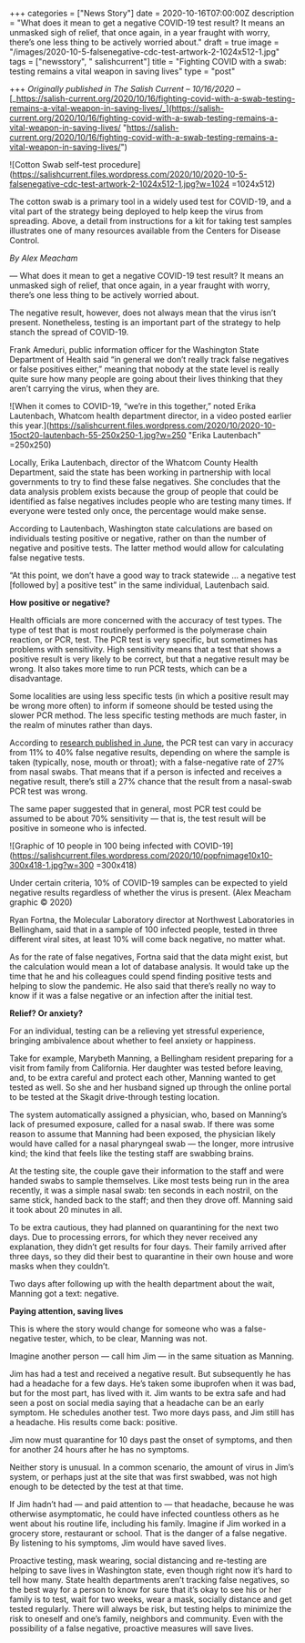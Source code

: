+++
categories = ["News Story"]
date = 2020-10-16T07:00:00Z
description = "What does it mean to get a negative COVID-19 test result? It means an unmasked sigh of relief, that once again, in a year fraught with worry, there’s one less thing to be actively worried about."
draft = true
image = "/images/2020-10-5-falsenegative-cdc-test-artwork-2-1024x512-1.jpg"
tags = ["newsstory", " salishcurrent"]
title = "Fighting COVID with a swab: testing remains a vital weapon in saving lives"
type = "post"

+++
_Originally published in The Salish Current – 10/16/2020 –_ [_https://salish-current.org/2020/10/16/fighting-covid-with-a-swab-testing-remains-a-vital-weapon-in-saving-lives/_](https://salish-current.org/2020/10/16/fighting-covid-with-a-swab-testing-remains-a-vital-weapon-in-saving-lives/ "https://salish-current.org/2020/10/16/fighting-covid-with-a-swab-testing-remains-a-vital-weapon-in-saving-lives/")

![Cotton Swab self-test procedure](https://salishcurrent.files.wordpress.com/2020/10/2020-10-5-falsenegative-cdc-test-artwork-2-1024x512-1.jpg?w=1024 =1024x512)

The cotton swab is a primary tool in a widely used test for COVID-19, and a vital part of the strategy being deployed to help keep the virus from spreading. Above, a detail from instructions for a kit for taking test samples illustrates one of many resources available from the Centers for Disease Control.

_By Alex Meacham_

— What does it mean to get a negative COVID-19 test result? It means an unmasked sigh of relief, that once again, in a year fraught with worry, there’s one less thing to be actively worried about.

The negative result, however, does not always mean that the virus isn’t present. Nonetheless, testing is an important part of the strategy to help stanch the spread of COVID-19.

Frank Ameduri, public information officer for the Washington State Department of Health said “in general we don’t really track false negatives or false positives either,” meaning that nobody at the state level is really quite sure how many people are going about their lives thinking that they aren’t carrying the virus, when they are.

![When it comes to COVID-19, “we’re in this together,” noted Erika Lautenbach, Whatcom health department director, in a video posted earlier this year.](https://salishcurrent.files.wordpress.com/2020/10/2020-10-15oct20-lautenbach-55-250x250-1.jpg?w=250 "Erika Lautenbach" =250x250)

Locally, Erika Lautenbach, director of the Whatcom County Health Department, said the state has been working in partnership with local governments to try to find these false negatives. She concludes that the data analysis problem exists because the group of people that could be identified as false negatives includes people who are testing many times. If everyone were tested only once, the percentage would make sense.

According to Lautenbach, Washington state calculations are based on individuals testing positive or negative, rather on than the number of negative and positive tests. The latter method would allow for calculating false negative tests.

“At this point, we don’t have a good way to track statewide … a negative test \[followed by\] a positive test” in the same individual, Lautenbach said.

**How positive or negative?**

Health officials are more concerned with the accuracy of test types. The type of test that is most routinely performed is the polymerase chain reaction, or PCR, test. The PCR test is very specific, but sometimes has problems with sensitivity. High sensitivity means that a test that shows a positive result is very likely to be correct, but that a negative result may be wrong. It also takes more time to run PCR tests, which can be a disadvantage.

Some localities are using less specific tests (in which a positive result may be wrong more often) to inform if someone should be tested using the slower PCR method. The less specific testing methods are much faster, in the realm of minutes rather than days.

According to [research published in June](https://www.nejm.org/doi/full/10.1056/NEJMp2015897), the PCR test can vary in accuracy from 11% to 40% false negative results, depending on where the sample is taken (typically, nose, mouth or throat); with a false-negative rate of 27% from nasal swabs. That means that if a person is infected and receives a negative result, there’s still a 27% chance that the result from a nasal-swab PCR test was wrong.

The same paper suggested that in general, most PCR test could be assumed to be about 70% sensitivity — that is, the test result will be positive in someone who is infected.

![Graphic of 10 people in 100 being infected with COVID-19](https://salishcurrent.files.wordpress.com/2020/10/popfnimage10x10-300x418-1.jpg?w=300 =300x418)

Under certain criteria, 10% of COVID-19 samples can be expected to yield negative results regardless of whether the virus is present. (Alex Meacham graphic © 2020)

Ryan Fortna, the Molecular Laboratory director at Northwest Laboratories in Bellingham, said that in a sample of 100 infected people, tested in three different viral sites, at least 10% will come back negative, no matter what.

As for the rate of false negatives, Fortna said that the data might exist, but the calculation would mean a lot of database analysis. It would take up the time that he and his colleagues could spend finding positive tests and helping to slow the pandemic. He also said that there’s really no way to know if it was a false negative or an infection after the initial test.

**Relief? Or anxiety?**

For an individual, testing can be a relieving yet stressful experience, bringing ambivalence about whether to feel anxiety or happiness.

Take for example, Marybeth Manning, a Bellingham resident preparing for a visit from family from California. Her daughter was tested before leaving, and, to be extra careful and protect each other, Manning wanted to get tested as well. So she and her husband signed up through the online portal to be tested at the Skagit drive-through testing location.

The system automatically assigned a physician, who, based on Manning’s lack of presumed exposure, called for a nasal swab. If there was some reason to assume that Manning had been exposed, the physician likely would have called for a nasal pharyngeal swab — the longer, more intrusive kind; the kind that feels like the testing staff are swabbing brains.

At the testing site, the couple gave their information to the staff and were handed swabs to sample themselves. Like most tests being run in the area recently, it was a simple nasal swab: ten seconds in each nostril, on the same stick, handed back to the staff; and then they drove off. Manning said it took about 20 minutes in all.

To be extra cautious, they had planned on quarantining for the next two days. Due to processing errors, for which they never received any explanation, they didn’t get results for four days. Their family arrived after three days, so they did their best to quarantine in their own house and wore masks when they couldn’t.

Two days after following up with the health department about the wait, Manning got a text: negative.

**Paying attention, saving lives**

This is where the story would change for someone who was a false-negative tester, which, to be clear, Manning was not.

Imagine another person — call him Jim — in the same situation as Manning.

Jim has had a test and received a negative result. But subsequently he has had a headache for a few days. He’s taken some ibuprofen when it was bad, but for the most part, has lived with it. Jim wants to be extra safe and had seen a post on social media saying that a headache can be an early symptom. He schedules another test. Two more days pass, and Jim still has a headache. His results come back: positive.

Jim now must quarantine for 10 days past the onset of symptoms, and then for another 24 hours after he has no symptoms.

Neither story is unusual. In a common scenario, the amount of virus in Jim’s system, or perhaps just at the site that was first swabbed, was not high enough to be detected by the test at that time.

If Jim hadn’t had — and paid attention to — that headache, because he was otherwise asymptomatic, he could have infected countless others as he went about his routine life, including his family. Imagine if Jim worked in a grocery store, restaurant or school. That is the danger of a false negative. By listening to his symptoms, Jim would have saved lives.

Proactive testing, mask wearing, social distancing and re-testing are helping to save lives in Washington state, even though right now it’s hard to tell how many. State health departments aren’t tracking false negatives, so the best way for a person to know for sure that it’s okay to see his or her family is to test, wait for two weeks, wear a mask, socially distance and get tested regularly. There will always be risk, but testing helps to minimize the risk to oneself and one’s family, neighbors and community. Even with the possibility of a false negative, proactive measures will save lives.